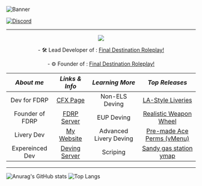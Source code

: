![Banner](https://user-images.githubusercontent.com/77021072/219941676-f1419011-7f38-4fbf-881d-3ad738650bb7.png)

[![Discord](https://img.shields.io/badge/Discord-%237289DA.svg?style=for-the-badge&logo=discord&logoColor=white)](https://discord.gg/fdrp)

* ***
<p align="center">
<img src="https://readme-typing-svg.herokuapp.com?font=Montserrat&color=%34faff&size=12&vCenter=true&height=19&lines=👋+Hello!+My+Name+Is+Fadin!+I+Enjoy+Making+New+Things+Everyday!">
</p>

<p align="center">
- 🛠 Lead Developer of : <a href="https://discord.gg/fdrp">Final Destination Roleplay!</a>
</p>
<p align="center">
- ⚙ Founder of : <a href="https://discord.gg/fdrp">Final Destination Roleplay!</a>
</p>

<p align="center">
  
|  ___About me___        |                ___Links & Info___                      |   ___Learning More___    |    ___Top Releases___    |
|   :---:                |       :-----------------------------------:            |    :---------------:     |    :---------------:     |
| Dev for FDRP           | [CFX Page](https://forum.cfx.re/u/fadin_laws/summary)  |     Non-ELS Deving       | [LA-Style Liveries](https://github.com/Fadin04/LA-Based-Liveries)    |
| Founder of FDRP        | [FDRP Server](https://discord.gg/fdrp)                 |       EUP Deving         | [Realistic Weapon Wheel](https://github.com/Fadin04/Realistic-Weapon-Hud-Colored-Radio-Wheel) |
| Livery Dev            | [My Website](https://www.fdrpofficial.com/home)        | Advanced Livery Deving   | [Pre-made Ace Perms \(vMenu)](https://github.com/Fadin04/pre-made-vmenu-perms) |
| Expereinced Dev        | [Deving Server]()                                      |        Scriping          | [Sandy gas station ymap](https://github.com/Fadin04/Sandy-Panorama-Gas-Station-ymap) |
</p>

* ***

![Anurag's GitHub stats](https://github-readme-stats.vercel.app/api?username=Fadin04&show_icons=true&theme=radical) ![Top Langs](https://github-readme-stats.vercel.app/api/top-langs/?username=Fadin04&langs_count=8)
